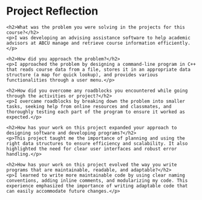 
<!DOCTYPE html>
<html lang="en">
<head>
    <meta charset="UTF-8">
    <meta name="viewport" content="width=device-width, initial-scale=1.0">
    <title>Project Reflection</title>
</head>
<body>
    <h1>Project Reflection</h1>
    
    <h2>What was the problem you were solving in the projects for this course?</h2>
    <p>I was developing an advising assistance software to help academic advisors at ABCU manage and retrieve course information efficiently.</p>
    
    <h2>How did you approach the problem?</h2>
    <p>I approached the problem by designing a command-line program in C++ that reads course data from a file, stores it in an appropriate data structure (a map for quick lookup), and provides various functionalities through a user menu.</p>
    
    <h2>How did you overcome any roadblocks you encountered while going through the activities or project?</h2>
    <p>I overcame roadblocks by breaking down the problem into smaller tasks, seeking help from online resources and classmates, and thoroughly testing each part of the program to ensure it worked as expected.</p>
    
    <h2>How has your work on this project expanded your approach to designing software and developing programs?</h2>
    <p>This project taught me the importance of planning and using the right data structures to ensure efficiency and scalability. It also highlighted the need for clear user interfaces and robust error handling.</p>
    
    <h2>How has your work on this project evolved the way you write programs that are maintainable, readable, and adaptable?</h2>
    <p>I learned to write more maintainable code by using clear naming conventions, adding inline comments, and modularizing my code. This experience emphasized the importance of writing adaptable code that can easily accommodate future changes.</p>
</body>
</html>
